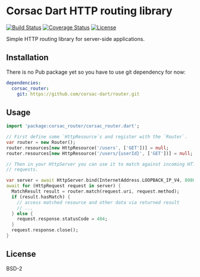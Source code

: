 # Corsac Dart HTTP routing library

[![Build Status](https://img.shields.io/travis-ci/corsac-dart/router.svg?branch=master&style=flat-square)](https://travis-ci.org/corsac-dart/router)
[![Coverage Status](https://img.shields.io/coveralls/corsac-dart/router.svg?branch=master&style=flat-square)](https://coveralls.io/github/corsac-dart/router?branch=master)
[![License](https://img.shields.io/badge/license-BSD--2-blue.svg?style=flat-square)](https://raw.githubusercontent.com/corsac-dart/router/master/LICENSE)


Simple HTTP routing library for server-side applications.

## Installation

There is no Pub package yet so you have to use git dependency for now:

```yaml
dependencies:
  corsac_router:
    git: https://github.com/corsac-dart/router.git
```

## Usage

```dart
import 'package:corsac_router/corsac_router.dart';

// First define some `HttpResource`s and register with the `Router`.
var router = new Router();
router.resources[new HttpResource('/users', ['GET'])] = null;
router.resources[new HttpResource('/users/{userId}', ['GET'])] = null;

// Then in your HttpServer you can use it to match against incoming HTTP
// requests.

var server = await HttpServer.bind(InternetAddress.LOOPBACK_IP_V4, 8080);
await for (HttpRequest request in server) {
  MatchResult result = router.match(request.uri, request.method);
  if (result.hasMatch) {
    // access matched resource and other data via returned result
    // ...
  } else {
    request.response.statusCode = 404;
  }
  request.response.close();
}
```

## License

BSD-2
